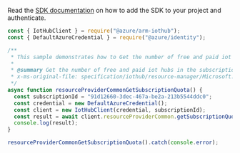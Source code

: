 Read the [SDK documentation](https://github.com/Azure/azure-sdk-for-js/blob/%40azure%2Farm-iothub_6.1.1/sdk/iothub/arm-iothub/README.md) on how to add the SDK to your project and authenticate.

```javascript
const { IotHubClient } = require("@azure/arm-iothub");
const { DefaultAzureCredential } = require("@azure/identity");

/**
 * This sample demonstrates how to Get the number of free and paid iot hubs in the subscription
 *
 * @summary Get the number of free and paid iot hubs in the subscription
 * x-ms-original-file: specification/iothub/resource-manager/Microsoft.Devices/stable/2021-07-02/examples/iothub_usages.json
 */
async function resourceProviderCommonGetSubscriptionQuota() {
  const subscriptionId = "91d12660-3dec-467a-be2a-213b5544ddc0";
  const credential = new DefaultAzureCredential();
  const client = new IotHubClient(credential, subscriptionId);
  const result = await client.resourceProviderCommon.getSubscriptionQuota();
  console.log(result);
}

resourceProviderCommonGetSubscriptionQuota().catch(console.error);
```
